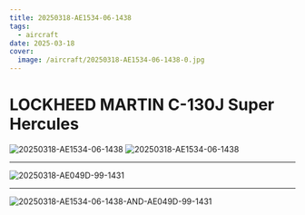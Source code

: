 ```yaml
---
title: 20250318-AE1534-06-1438
tags:
  - aircraft
date: 2025-03-18
cover:
  image: /aircraft/20250318-AE1534-06-1438-0.jpg
---
```


# LOCKHEED MARTIN C-130J Super Hercules

![20250318-AE1534-06-1438](/aircraft/20250318-AE1534-06-1438-1.jpg)
![20250318-AE1534-06-1438](/aircraft/20250318-AE1534-06-1438-2.jpg)

---

![20250318-AE049D-99-1431](/aircraft/20250318-AE049D-99-1431.jpg)

---

![20250318-AE1534-06-1438-AND-AE049D-99-1431](/aircraft/20250318-AE1534-06-1438-AND-AE049D-99-1431.jpg)